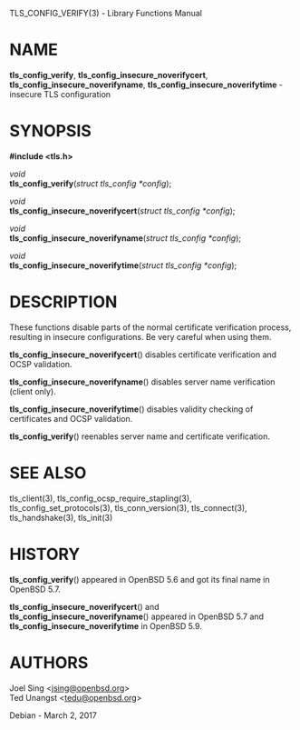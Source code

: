 TLS\_CONFIG\_VERIFY(3) - Library Functions Manual

# NAME

**tls\_config\_verify**,
**tls\_config\_insecure\_noverifycert**,
**tls\_config\_insecure\_noverifyname**,
**tls\_config\_insecure\_noverifytime** - insecure TLS configuration

# SYNOPSIS

**#include &lt;tls.h>**

*void*  
**tls\_config\_verify**(*struct tls\_config \*config*);

*void*  
**tls\_config\_insecure\_noverifycert**(*struct tls\_config \*config*);

*void*  
**tls\_config\_insecure\_noverifyname**(*struct tls\_config \*config*);

*void*  
**tls\_config\_insecure\_noverifytime**(*struct tls\_config \*config*);

# DESCRIPTION

These functions disable parts of the normal certificate verification
process, resulting in insecure configurations.
Be very careful when using them.

**tls\_config\_insecure\_noverifycert**()
disables certificate verification and OCSP validation.

**tls\_config\_insecure\_noverifyname**()
disables server name verification (client only).

**tls\_config\_insecure\_noverifytime**()
disables validity checking of certificates and OCSP validation.

**tls\_config\_verify**()
reenables server name and certificate verification.

# SEE ALSO

tls\_client(3),
tls\_config\_ocsp\_require\_stapling(3),
tls\_config\_set\_protocols(3),
tls\_conn\_version(3),
tls\_connect(3),
tls\_handshake(3),
tls\_init(3)

# HISTORY

**tls\_config\_verify**()
appeared in
OpenBSD 5.6
and got its final name in
OpenBSD 5.7.

**tls\_config\_insecure\_noverifycert**()
and
**tls\_config\_insecure\_noverifyname**()
appeared in
OpenBSD 5.7
and
**tls\_config\_insecure\_noverifytime**
in
OpenBSD 5.9.

# AUTHORS

Joel Sing &lt;[jsing@openbsd.org](mailto:jsing@openbsd.org)&gt;  
Ted Unangst &lt;[tedu@openbsd.org](mailto:tedu@openbsd.org)&gt;

Debian - March 2, 2017
